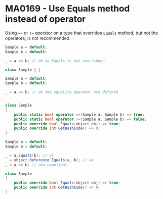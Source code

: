 # MA0169 - Use Equals method instead of operator

Using `==` or `!=` operator on a type that overrides `Equals` method, but not the operators, is not recommended.

````c#
Sample a = default;
Sample b = default;

_ = a == b; // ok as Equals is not overridden

class Sample { }
````

````c#
Sample a = default;
Sample b = default;

_ = a == b; // ok the equality operator are defined


class Sample
{
    public static bool operator ==(Sample a, Sample b) => true;
    public static bool operator !=(Sample a, Sample b) => false;
    public override bool Equals(object obj) => true;
    public override int GetHashCode() => 0;
}
````

````c#
Sample a = default;
Sample b = default;

_ = a.Equals(b); // ok
_ = object.Reference`Equals(a, b); // ok
_ = a == b; // non-compliant 

class Sample
{
    public override bool Equals(object obj) => true;
    public override int GetHashCode() => 0;
}
````

